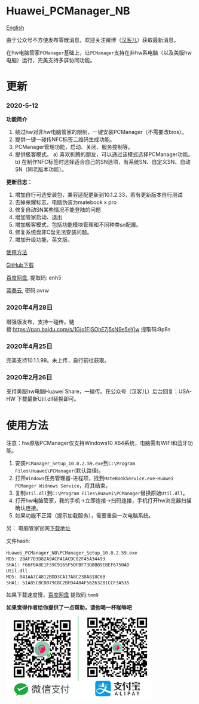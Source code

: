 # Huawei_PCManager_NB

[English](README_en.md)

由于公众号不方便发布零散消息，欢迎关注微博（[汉客儿](https://weibo.com/anhkgg)）获取最新消息。

在hw电脑管家`PCManager`基础上，让`PCManager`支持在非hw系电脑（以及美版hw电脑）运行，完美支持多屏协同功能。

# 更新

### 2020-5-12

**功能简介**

1.  绕过hw对非hw电脑管家的限制，一键安装PCManager（不需要改bios）。
2.  提供一键一碰传NFC标签二维码生成功能。
3.  PCManager管理功能，启动、关闭、服务控制等。
4.  提供极客模式。
a)  喜欢折腾的朋友，可以通过该模式选择PCManager功能。
b)  在制作NFC标签时选择适合自己的SN选项，有系统SN、自定义SN、自动SN（同老版本功能）。

**更新日志：**

1.  增加自行可选安装包，兼容适配更新到10.1.2.33，若有更新版本自行测试
2.  去掉荣耀标志，电脑伪装为matebook x pro
3.  修复自动SN某些情况不能登陆的问题
4.  增加管家启动、退出
5.  增加极客模式，包括功能模块管理和不同种类sn配置。
6.  修复系统盘非C盘无法安装问题。
7.  增加升级功能、英文版。

[使用方法](http://www.anhkgg.xyz/help.pdf)

[GitHub下载](https://raw.githubusercontent.com/anhkgg/Huawei_PCManager_NB/master/PCManagerMgr1.1.zip)

[百度网盘](https://pan.baidu.com/s/1JL7Y-45hOHk7_BbzmJFZQA), 提取码: enh5

[蓝奏云](https://anhkgg.lanzous.com/b01becpva), 密码:avrw

### 2020年4月28日

增强版发布，支持一碰传。链接:https://pan.baidu.com/s/1Gjo1FjSOhE7j5sN9e5eYjw 提取码:9p8s 

### 2020年4月25日

完美支持10.1.1.99。未上传，自行前往获取。

### 2020年2月26日

支持美版hw电脑Huawei Share，一碰传。在公众号（汉客儿）后台回复：USA-HW 下载最新Util.dll替换即可。


# 使用方法

注意：hw原版PCManager仅支持Windows10 X64系统，电脑需有WIFI和蓝牙功能。

1. 安装`PCManager_Setup_10.0.2.59.exe`到`C:\Program Files\Huawei\PCManager`(默认路径)。
2. 打开`Windows`任务管理器-进程项，找到`MateBookService.exe`-`Huawei PCManger Widnows Service`，将其结束。
2. 复制`Util.dll`到`C:\Program Files\Huawei\PCManager`替换原始`Util.dll`。
3. 打开hw电脑管家，我的手机->立即连接->扫码连接，手机打开hw浏览器扫描确认连接。
4. 如果功能不正常（提示加载服务），需要重启一次电脑系统。

另：
电脑管家官网[下载地址](https://consumer-tkb.huawei.com/tkbapp/downloadWebsiteService?websiteId=1697397)

文件hash:

```
Huawei_PCManager_NB\PCManager_Setup_10.0.2.59.exe
MD5: 20AF7D3D82A9ACFA1ACDC82F45A34493
SHA1: F66F0A8E1F39C9165F5DFBF73D8BB9EBEF6750AD
Util.dll
MD5: 041AA7C4812BDD3CA17A8C238A818C6B
SHA1: 51A85CBCD079C8C2BFD4484F562632B1CCF3A535
```

如果下载速度慢，[百度网盘](https://pan.baidu.com/s/1YsPlMJ2IVW7y-7vJYV9iZw) 提取码:`tmm9`

**如果觉得作者给你提供了一点帮助，请他喝一杯咖啡吧**

![img](pay.png)